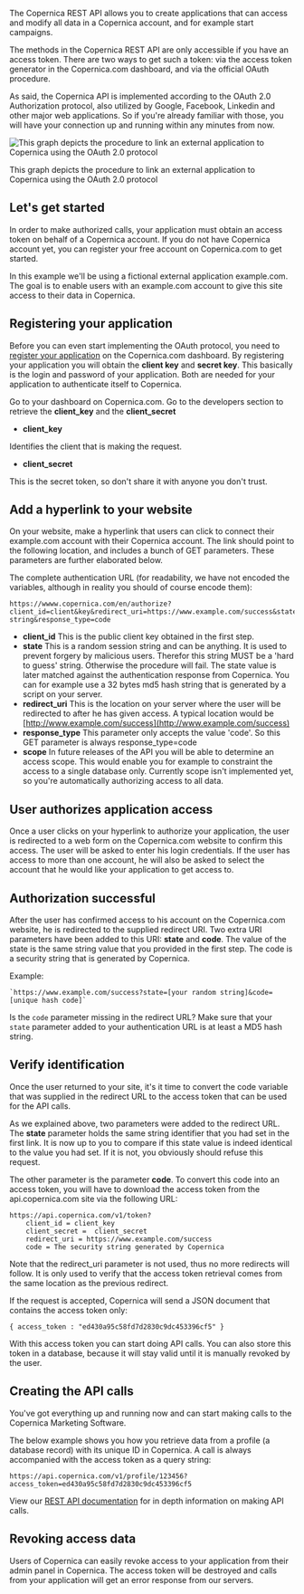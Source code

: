 The Copernica REST API allows you to create applications that can access
and modify all data in a Copernica account, and for example start
campaigns.

The methods in the Copernica REST API are only accessible if you have an
access token. There are two ways to get such a token: via the access
token generator in the Copernica.com dashboard, and via the official
OAuth procedure.

As said, the Copernica API is implemented according to the OAuth 2.0
Authorization protocol, also utilized by Google, Facebook, Linkedin and
other major web applications. So if you're already familiar with those,
you will have your connection up and running within any minutes from
now.

![This graph depicts the procedure to link an external application to
Copernica using the OAuth 2.0
protocol](../images/oauth-copernica.png "This graph depicts the procedure to link an external application to Copernica using the OAuth 2.0 protocol")

This graph depicts the procedure to link an external application to
Copernica using the OAuth 2.0 protocol

Let's get started
-----------------

In order to make authorized calls, your application must obtain an
access token on behalf of a Copernica account. If you do not have
Copernica account yet, you can register your free account on
Copernica.com to get started.

In this example we'll be using a fictional external application
example.com. The goal is to enable users with an example.com account to
give this site access to their data in Copernica.

Registering your application
----------------------------

Before you can even start implementing the OAuth protocol, you need to
[register your
application](./register-your-app-on-copernica-com.md)
on the Copernica.com dashboard. By registering your application you will
obtain the **client key** and **secret key**. This basically is the
login and password of your application. Both are needed for your
application to authenticate itself to Copernica.

Go to your dashboard on Copernica.com. Go to the developers section to
retrieve the **client\_key** and the **client\_secret**

-   **client\_key**

Identifies the client that is making the request.

-   **client\_secret**

This is the secret token, so don't share it with anyone you don't trust.

Add a hyperlink to your website
-------------------------------

On your website, make a hyperlink that users can click to connect their
example.com account with their Copernica account. The link should point
to the following location, and includes a bunch of GET parameters. These
parameters are further elaborated below.

The complete authentication URL (for readability, we have not encoded
the variables, although in reality you should of course encode them):

    https://wwww.copernica.com/en/authorize?client_id=client&key&redirect_uri=https://www.example.com/success&state=random string&response_type=code

-   **client\_id** This is the public client key obtained in the first
    step.
-   **state** This is a random session string and can be anything. It is
    used to prevent forgery by malicious users. Therefor this string
    MUST be a 'hard to guess' string. Otherwise the procedure will fail.
    The state value is later matched against the authentication response
    from Copernica. You can for example use a 32 bytes md5 hash string
    that is generated by a script on your server.
-   **redirect\_uri** This is the location on your server where the user
    will be redirected to after he has given access. A typical location
    would be
    [http://www.example.com/success](http://www.example.com/success)
-   **response\_type** This parameter only accepts the value 'code'. So
    this GET parameter is always response\_type=code
-   **scope** In future releases of the API you will be able to
    determine an access scope. This would enable you for example to
    constraint the access to a single database only. Currently scope
    isn't implemented yet, so you're automatically authorizing access to
    all data.

User authorizes application access
----------------------------------

Once a user clicks on your hyperlink to authorize your application, the
user is redirected to a web form on the Copernica.com website to confirm
this access. The user will be asked to enter his login credentials. If
the user has access to more than one account, he will also be asked to
select the account that he would like your application to get access to.

Authorization successful
------------------------

After the user has confirmed access to his account on the Copernica.com
website, he is redirected to the supplied redirect URI. Two extra URI
parameters have been added to this URI: **state** and **code**. The
value of the state is the same string value that you provided in the
first step. The code is a security string that is generated by
Copernica.

Example:

    `https://www.example.com/success?state=[your random string]&code=[unique hash code]`

Is the `code` parameter missing in the redirect URL? Make sure that your
`state` parameter added to your authentication URL is at least a MD5
hash string.

Verify identification
---------------------

Once the user returned to your site, it's it time to convert the code
variable that was supplied in the redirect URL to the access token that
can be used for the API calls.

As we explained above, two parameters were added to the redirect URL.
The **state** parameter holds the same string identifier that you had
set in the first link. It is now up to you to compare if this state
value is indeed identical to the value you had set. If it is not, you
obviously should refuse this request.

The other parameter is the parameter **code**. To convert this code into
an access token, you will have to download the access token from the
api.copernica.com site via the following URL:

    https://api.copernica.com/v1/token?  
        client_id = client_key   
        client_secret =  client_secret   
        redirect_uri = https://www.example.com/success
        code = The security string generated by Copernica

Note that the redirect\_uri parameter is not used, thus no more
redirects will follow. It is only used to verify that the access token
retrieval comes from the same location as the previous redirect.

If the request is accepted, Copernica will send a JSON document that
contains the access token only:

`{ access_token : "ed430a95c58fd7d2830c9dc453396cf5" }`

With this access token you can start doing API calls. You can also store
this token in a database, because it will stay valid until it is
manually revoked by the user.

Creating the API calls
----------------------

You've got everything up and running now and can start making calls to
the Copernica Marketing Software.

The below example shows you how you retrieve data from a profile (a
database record) with its unique ID in Copernica. A call is always
accompanied with the access token as a query string:

    https://api.copernica.com/v1/profile/123456?access_token=ed430a95c58fd7d2830c9dc453396cf5

View our [REST API documentation](./the-copernica-rest-api.md) for in depth
information on making API calls.

Revoking access data
--------------------

Users of Copernica can easily revoke access to your application from
their admin panel in Copernica. The access token will be destroyed and
calls from your application will get an error response from our servers.
